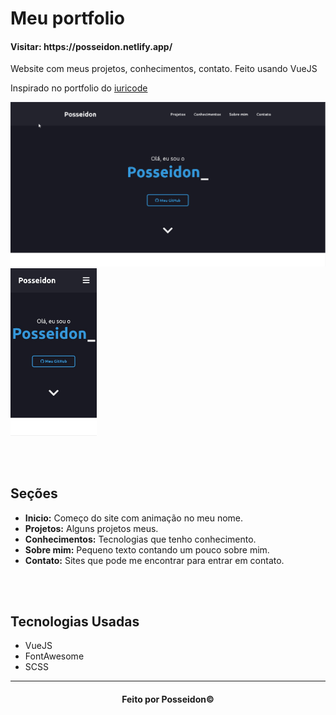 <h1> Meu portfolio </h1>

<h4>Visitar: https://posseidon.netlify.app/</h4>

<p> Website com meus projetos, conhecimentos, contato. Feito usando VueJS</p>
<p> Inspirado no portfolio do <a href="https://github.com/iuricode">iuricode</a></p>

<img src="PortfolioDesktop.gif" alt="Portfolio Desktop" width="512"/><img src="PortfolioMobile.jfif" alt="Portfolio Mobile" height="268"/>

<br>
<br>

<h2>Seções</h2>

- <b>Inicio:</b> Começo do site com animação no meu nome.
- <b>Projetos:</b> Alguns projetos meus.
- <b>Conhecimentos:</b> Tecnologias que tenho conhecimento.
- <b>Sobre mim:</b> Pequeno texto contando um pouco sobre mim.
- <b>Contato:</b> Sites que pode me encontrar para entrar em contato.

<br>
<br>

<h2>Tecnologias Usadas</h2>

- VueJS
- FontAwesome
- SCSS

<hr>
<h4 align="center">Feito por Posseidon&#169;</h4>
